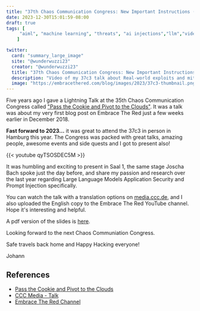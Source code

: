 ```yaml
---
title: "37th Chaos Communication Congress: New Important Instructions (Video+Slides)"
date: 2023-12-30T15:01:59-08:00
draft: true
tags: [
     "aiml", "machine learning", "threats", "ai injections","llm","video"
    ]

twitter:
  card: "summary_large_image"
  site: "@wunderwuzzi23"
  creator: "@wunderwuzzi23"
  title: "37th Chaos Communication Congress: New Important Instructions (Video + Slides)"
  description: "Video of my 37c3 talk about Real-world exploits and mitigations in Large Language Model applications."
  image: "https://embracethered.com/blog/images/2023/37c3-thumbnail.png"
---
```


Five years ago I gave a Lightning Talk at the 35th Chaos Communication Congress called ["Pass the Cookie and Pivot to the Clouds"](/blog/posts/passthecookie/). It was a talk was about my very first blog post on Embrace The Red just a few weeks earlier in December 2018.

**Fast forward to 2023...** it was great to attend the 37c3 in person in Hamburg this year. The Congress was packed with great talks, amazing people, awesome events and side quests and I got to present also!

{{< youtube qyTSOSDEC5M >}}

It was humbling and exciting to present in Saal 1, the same stage Joscha Bach spoke just the day before, and share my passion and research over the last year regarding Large Language Models Application Security and Prompt Injection specifically.

You can watch the talk with a translation options on [media.ccc.de](https://media.ccc.de/v/37c3-12292-new_important_instructions), and I also uploaded the English copy to the Embrace The Red YouTube channel. Hope it's interesting and helpful. 

A pdf version of the slides is [here](/blog/downloads/37C3-New-Important-Instructions.pdf).

Looking forward to the next Chaos Communiation Congress.

Safe travels back home and Happy Hacking everyone!

Johann

## References

- [Pass the Cookie and Pivot to the Clouds](/blog/posts/passthecookie/)
- [CCC Media - Talk](https://media.ccc.de/v/37c3-12292-new_important_instructions)
- [Embrace The Red Channel](https://www.youtube.com/watch?v=qyTSOSDEC5M)